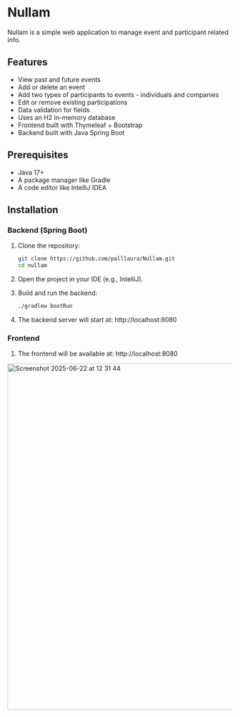 # Nullam
Nullam is a simple web application to manage event and participant related info.

## Features

* View past and future events
* Add or delete an event
* Add two types of participants to events - individuals and companies
* Edit or remove existing participations
* Data validation for fields
* Uses an H2 in-memory database
* Frontend built with Thymeleaf + Bootstrap
* Backend built with Java Spring Boot

## Prerequisites
* Java 17+
* A package manager like Gradle
* A code editor like IntelliJ IDEA


## Installation
### Backend (Spring Boot)
1. Clone the repository:
   ```bash
   git clone https://github.com/palllaura/Nullam.git
   cd nullam

2. Open the project in your IDE (e.g., IntelliJ).

3. Build and run the backend:
   ```bash
   ./gradlew bootRun
4. The backend server will start at:
   http://localhost:8080

### Frontend
1. The frontend will be available at:
   http://localhost:8080


<img width="776" alt="Screenshot 2025-06-22 at 12 31 44" src="https://github.com/user-attachments/assets/6f90c54a-f23d-42bf-ad5a-25c3379c22a4" />

   

